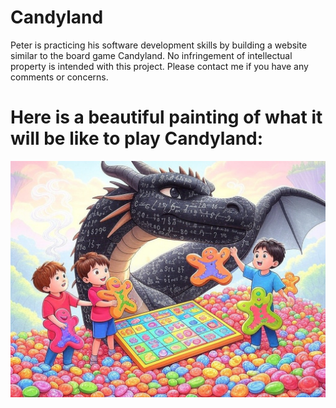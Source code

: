 # Candyland

Peter is practicing his software development skills by building a website similar to the board game Candyland. No infringement of intellectual property is intended with this project. Please contact me if you have any comments or concerns.

# Here is a beautiful painting of what it will be like to play Candyland:

![Alt text](images/arithmetic-candyland.jpeg)
